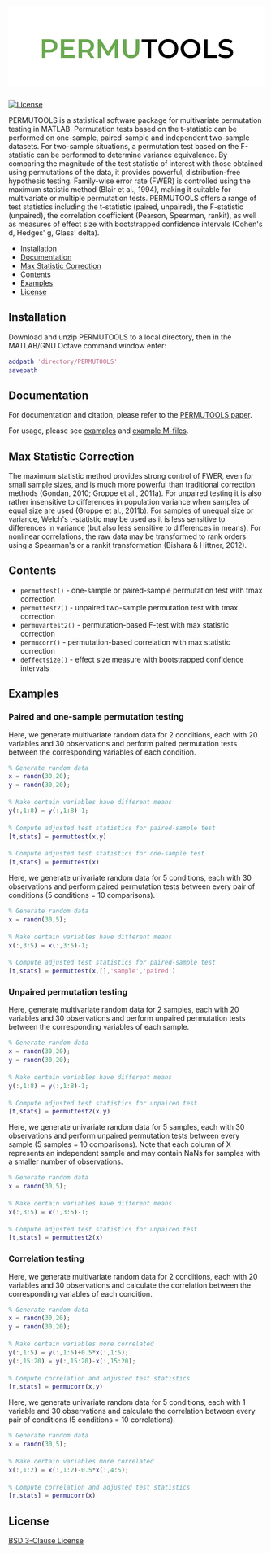 # <img src="docs/permutools_logo.png">

[![License](https://img.shields.io/badge/License-BSD%203--Clause-blue.svg)](https://opensource.org/licenses/BSD-3-Clause)

PERMUTOOLS is a statistical software package for multivariate permutation testing in MATLAB. Permutation tests based on the t-statistic can be performed on one-sample, paired-sample and independent two-sample datasets. For two-sample situations, a permutation test based on the F-statistic can be performed to determine variance equivalence. By comparing the magnitude of the test statistic of interest with those obtained using permutations of the data, it provides powerful, distribution-free hypothesis testing. Family-wise error rate (FWER) is controlled using the maximum statistic method (Blair et al., 1994), making it suitable for multivariate or multiple permutation tests. PERMUTOOLS offers a range of test statistics including the t-statistic (paired, unpaired), the F-statistic (unpaired), the correlation coefficient (Pearson, Spearman, rankit), as well as measures of effect size with bootstrapped confidence intervals (Cohen's d, Hedges' g, Glass' delta).

- [Installation](#installation)
- [Documentation](#documentation)
- [Max Statistic Correction](#max-statistic-correction)
- [Contents](#contents)
- [Examples](#examples)
- [License](#license)

## Installation

Download and unzip PERMUTOOLS to a local directory, then in the MATLAB/GNU Octave command window enter:

```matlab
addpath 'directory/PERMUTOOLS'
savepath
```

## Documentation

For documentation and citation, please refer to the [PERMUTOOLS paper](docs/Crosse_etal_2018.pdf).

For usage, please see [examples](#examples) and [example M-files](examples).

## Max Statistic Correction

The maximum statistic method provides strong control of FWER, even for small sample sizes, and is much more powerful than traditional correction methods (Gondan, 2010; Groppe et al., 2011a). For unpaired testing it is also rather insensitive to differences in population variance when samples of equal size are used (Groppe et al., 2011b). For samples of unequal size or variance, Welch's t-statistic may be used as it is less sensitive to differences in variance (but also less sensitive to differences in means). For nonlinear correlations, the raw data may be transformed to rank orders using a Spearman's or a rankit transformation (Bishara & Hittner, 2012).

## Contents

* `permuttest()` - one-sample or paired-sample permutation test with tmax correction
* `permuttest2()` - unpaired two-sample permutation test with tmax correction
* `permuvartest2()` - permutation-based F-test with max statistic correction
* `permucorr()` - permutation-based correlation with max statistic correction
* `deffectsize()` - effect size measure with bootstrapped confidence intervals

## Examples

### Paired and one-sample permutation testing

Here, we generate multivariate random data for 2 conditions, each with 20 variables and 30 observations and perform paired permutation tests between the corresponding variables of each condition.

```matlab
% Generate random data
x = randn(30,20);
y = randn(30,20);

% Make certain variables have different means
y(:,1:8) = y(:,1:8)-1;

% Compute adjusted test statistics for paired-sample test
[t,stats] = permuttest(x,y)

% Compute adjusted test statistics for one-sample test
[t,stats] = permuttest(x)
```

Here, we generate univariate random data for 5 conditions, each with 30 observations and perform paired permutation tests between every pair of conditions (5 conditions = 10 comparisons).

```matlab
% Generate random data
x = randn(30,5);

% Make certain variables have different means
x(:,3:5) = x(:,3:5)-1;

% Compute adjusted test statistics for paired-sample test
[t,stats] = permuttest(x,[],'sample','paired')
```

### Unpaired permutation testing

Here, generate multivariate random data for 2 samples, each with 20 variables and 30 observations and perform unpaired permutation tests between the corresponding variables of each sample.

```matlab
% Generate random data
x = randn(30,20);
y = randn(30,20);

% Make certain variables have different means
y(:,1:8) = y(:,1:8)-1;

% Compute adjusted test statistics for unpaired test
[t,stats] = permuttest2(x,y)
```

Here, we generate univariate random data for 5 samples, each with 30 observations and perform unpaired permutation tests between every sample (5 samples = 10 comparisons). Note that each column of X represents an independent sample and may contain NaNs for samples with a smaller number of observations.

```matlab
% Generate random data
x = randn(30,5);

% Make certain variables have different means
x(:,3:5) = x(:,3:5)-1;

% Compute adjusted test statistics for unpaired test
[t,stats] = permuttest2(x)
```

### Correlation testing

Here, we generate multivariate random data for 2 conditions, each with 20 variables and 30 observations and calculate the correlation between the corresponding variables of each condition.

```matlab
% Generate random data
x = randn(30,20);
y = randn(30,20);

% Make certain variables more correlated
y(:,1:5) = y(:,1:5)+0.5*x(:,1:5);
y(:,15:20) = y(:,15:20)-x(:,15:20);

% Compute correlation and adjusted test statistics
[r,stats] = permucorr(x,y)
```

Here, we generate univariate random data for 5 conditions, each with 1 variable and 30 observations and calculate the correlation between every pair of conditions (5 conditions = 10 correlations).

```matlab
% Generate random data
x = randn(30,5);

% Make certain variables more correlated
x(:,1:2) = x(:,1:2)-0.5*x(:,4:5);

% Compute correlation and adjusted test statistics
[r,stats] = permucorr(x)
```

## License

[BSD 3-Clause License](LICENSE)